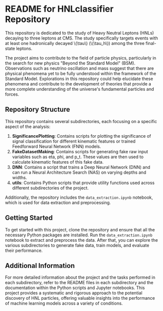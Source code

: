 # README for HNLclassifier Repository

This repository is dedicated to the study of Heavy Neutral Leptons (HNLs) decaying to three leptons at CMS. The study specifically targets events with at least one hadronically decayed \\(\tau\\) (\\(\tau_h\\)) among the three final-state leptons.

The project aims to contribute to the field of particle physics, particularly in the search for new physics "Beyond the Standard Model" (BSM). Observations such as neutrino oscillation and mass suggest that there are physical phenomena yet to be fully understood within the framework of the Standard Model. Explorations in this repository could help elucidate these phenomena and contribute to the development of theories that provide a more complete understanding of the universe's fundamental particles and forces.

## Repository Structure

This repository contains several subdirectories, each focusing on a specific aspect of the analysis:

1. **SignificancePlotting**: Contains scripts for plotting the significance of signal classification for different kinematic features or trained Feedforward Neural Network (FNN) models.
2. **FakeDatasetMaking**: Contains scripts for generating fake raw input variables such as eta, phi, and p_t. These values are then used to calculate kinematic features of this fake data.
3. **DNN**: Contains a script that trains a Deep Neural Network (DNN) and can run a Neural Architecture Search (NAS) on varying depths and widths.
4. **utils**: Contains Python scripts that provide utility functions used across different subdirectories of the project.

Additionally, the repository includes the `data_extraction.ipynb` notebook, which is used for data extraction and preprocessing.

## Getting Started

To get started with this project, clone the repository and ensure that all the necessary Python packages are installed. Run the `data_extraction.ipynb` notebook to extract and preprocess the data. After that, you can explore the various subdirectories to generate fake data, train models, and evaluate their performance.

## Additional Information

For more detailed information about the project and the tasks performed in each subdirectory, refer to the README files in each subdirectory and the documentation within the Python scripts and Jupyter notebooks. This project provides a systematic and rigorous approach to the potential discovery of HNL particles, offering valuable insights into the performance of machine learning models across a variety of conditions.